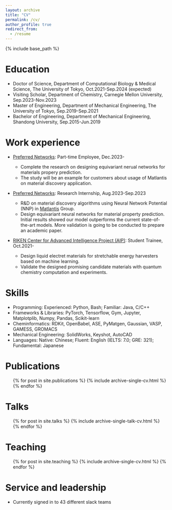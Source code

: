 ```yaml
---
layout: archive
title: "CV"
permalink: /cv/
author_profile: true
redirect_from:
  - /resume
---
```


{% include base_path %}

Education
======
* Doctor of Science, Department of Computational Biology & Medical Science, The University of Tokyo, Oct.2021-Sep.2024 (expected)
* Visiting Scholar, Department of Chemistry, Carnegie Mellon University, Sep.2023-Nov.2023
* Master of Engineering, Department of Mechanical Engineering, The University of Tokyo, Sep.2019-Sep.2021
* Bachelor of Engineering, Department of Mechanical Engineering, Shandong University, Sep.2015-Jun.2019

Work experience
======
* [Preferred Networks](https://www.preferred.jp/en/): Part-time Employee, Dec.2023-
  * Complete the research on designing equivariant nerual networks for materials propery prediction.
  * The study will be an example for customers about usage of Matlantis on material discovery application.

* [Preferred Networks](https://www.preferred.jp/en/): Research Internship, Aug.2023-Sep.2023
  * R&D on material discovery algorithms using Neural Network Potential (NNP) in [Matlantis](https://matlantis.com/) Group.
  * Design equivariant neural networks for material property prediction. Initial results showed our model outperforms the current state-of-the-art models. More validation is going to be conducted to prepare an academic paper.

* [RIKEN Center for Advanced Intelligence Project (AIP)](https://www.riken.jp/en/research/labs/aip/): Student Trainee, Oct.2021-
  * Design liquid electret materials for stretchable energy harvesters based on machine learning.
  * Validate the designed promising candidate materials with quantum chemistry computation and experiments.
  
Skills
======
* Programming: Experienced: Python, Bash; Familiar: Java, C/C++
* Frameworks & Libraries: PyTorch, Tensorflow, Gym, Jupyter, Matplotplib, Numpy, Pandas, Scikit-learn 
* Cheminformatics: RDKit, OpenBabel, ASE, PyMatgen, Gaussian, VASP, GAMESS, GROMACS
* Mechanical Engineering: SolidWorks, Keyshot, AutoCAD
* Languages: Native: Chinese; Fluent: English (IELTS: 7.0; GRE: 321); Fundamental: Japanese

Publications
======
  <ul>{% for post in site.publications %}
    {% include archive-single-cv.html %}
  {% endfor %}</ul>
  
Talks
======
  <ul>{% for post in site.talks %}
    {% include archive-single-talk-cv.html %}
  {% endfor %}</ul>
  
Teaching
======
  <ul>{% for post in site.teaching %}
    {% include archive-single-cv.html %}
  {% endfor %}</ul>
  
Service and leadership
======
* Currently signed in to 43 different slack teams
